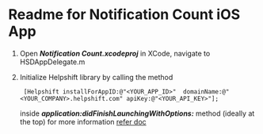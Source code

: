 Readme for Notification Count iOS App
=====================================

1. Open ***Notification Count.xcodeproj*** in XCode, navigate to HSDAppDelegate.m

2. Initialize Helpshift library by calling the method
   
   ```
   	[Helpshift installForAppID:@"<YOUR_APP_ID>"  domainName:@"<YOUR_COMPANY>.helpshift.com" apiKey:@"<YOUR_API_KEY>"];
   ```
   inside ***application:didFinishLaunchingWithOptions:*** method (ideally at the top) for more information [refer doc](http://www.helpshift.com/docs/howto/ios/v2.x/#authentication)